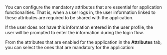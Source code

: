 <!-- markdownlint-disable-next-line -->
You can configure the mandatory attributes that are essential for application functionalities. That is, when a user logs in, the user information linked to these attributes are required to be shared with the application.

If the user does not have this information entered in the user profile, the user will be prompted to enter the information during the login flow.

From the attributes that are enabled for the application in the **Attributes** tab, you can select the ones that are mandatory for the application: